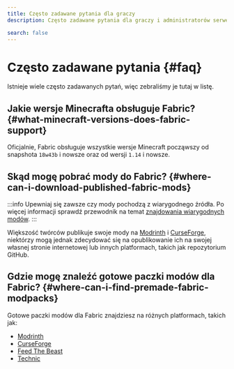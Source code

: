 ```yaml
---
title: Często zadawane pytania dla graczy
description: Często zadawane pytania dla graczy i administratorów serwerów dotyczące Fabric.

search: false
---
```


# Często zadawane pytania {#faq}

Istnieje wiele często zadawanych pytań, więc zebraliśmy je tutaj w listę.

## Jakie wersje Minecrafta obsługuje Fabric? {#what-minecraft-versions-does-fabric-support}

Oficjalnie, Fabric obsługuje wszystkie wersje Minecraft począwszy od snapshota `18w43b` i nowsze oraz od wersji `1.14` i nowsze.

## Skąd mogę pobrać mody do Fabric? {#where-can-i-download-published-fabric-mods}

:::info
Upewniaj się zawsze czy mody pochodzą z wiarygodnego źródła. Po więcej informacji sprawdź przewodnik na temat [znajdowania wiarygodnych modów](./finding-mods).
:::

Większość twórców publikuje swoje mody na [Modrinth](https://modrinth.com/mods?g=categories:%27fabric%27) i [CurseForge](https://www.curseforge.com/minecraft/search?class=mc-mods\&gameVersionTypeId=4), niektórzy mogą jednak zdecydować się na opublikowanie ich na swojej własnej stronie internetowej lub innych platformach, takich jak repozytorium GitHub.

## Gdzie mogę znaleźć gotowe paczki modów dla Fabric? {#where-can-i-find-premade-fabric-modpacks}

Gotowe paczki modów dla Fabric znajdziesz na różnych platformach, takich jak:

- [Modrinth](https://modrinth.com/modpacks?g=categories:%27fabric%27)
- [CurseForge](https://www.curseforge.com/minecraft/search?class=modpacks\&gameVersionTypeId=4)
- [Feed The Beast](https://www.feed-the-beast.com/ftb-app)
- [Technic](https://www.technicpack.net/modpacks)
